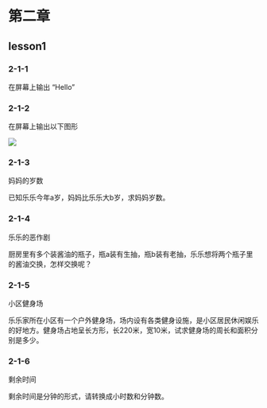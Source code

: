 # 第二章

## lesson1

### 2-1-1

在屏幕上输出 “Hello”

### 2-1-2

在屏幕上输出以下图形

![](https://github.com/kukestan/CPlusPlusTeen/blob/master/book1/Chapter2/pic/2-2.png)

### 2-1-3

妈妈的岁数

已知乐乐今年a岁，妈妈比乐乐大b岁，求妈妈岁数。

### 2-1-4

乐乐的恶作剧

厨房里有多个装酱油的瓶子，瓶a装有生抽，瓶b装有老抽，乐乐想将两个瓶子里的酱油交换，怎样交换呢？

### 2-1-5

小区健身场

乐乐家所在小区有一个户外健身场，场内设有各类健身设施，是小区居民休闲娱乐的好地方。健身场占地呈长方形，长220米，宽10米，试求健身场的周长和面积分别是多少。

### 2-1-6

剩余时间

剩余时间是分钟的形式，请转换成小时数和分钟数。
